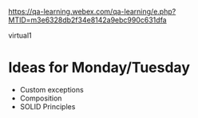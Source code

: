https://qa-learning.webex.com/qa-learning/e.php?MTID=m3e6328db2f34e8142a9ebc990c631dfa

virtual1

# Ideas for Monday/Tuesday
- Custom exceptions
- Composition
- SOLID Principles
